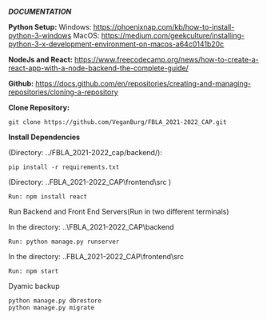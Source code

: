 ***DOCUMENTATION***

**Python Setup:**
Windows: <https://phoenixnap.com/kb/how-to-install-python-3-windows>
MacOS: <https://medium.com/geekculture/installing-python-3-x-development-environment-on-macos-a64c0141b20c>

**NodeJs and React:** <https://www.freecodecamp.org/news/how-to-create-a-react-app-with-a-node-backend-the-complete-guide/>

**Github:** <https://docs.github.com/en/repositories/creating-and-managing-repositories/cloning-a-repository>

**Clone Repository:**

```
git clone https://github.com/VeganBurg/FBLA_2021-2022_CAP.git
```
**Install Dependencies**

(Directory: ../FBLA_2021-2022_cap/backend/):
```
pip install -r requirements.txt
```

(Directory: ..FBLA_2021-2022_CAP\frontend\src )
```
Run: npm install react
```
Run Backend and Front End Servers(Run in two different terminals)


In the directory: ..\FBLA_2021-2022_CAP\backend
```
Run: python manage.py runserver
```

In the directory: ..FBLA_2021-2022_CAP\frontend\src
```
Run: npm start
```

Dyamic backup
```
python manage.py dbrestore
python manage.py migrate
```